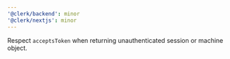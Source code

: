```yaml
---
'@clerk/backend': minor
'@clerk/nextjs': minor
---
```


Respect `acceptsToken` when returning unauthenticated session or machine object.
